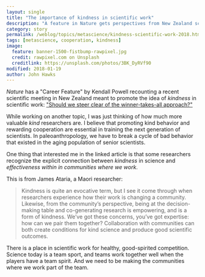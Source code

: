 ```yaml
---
layout: single
title: "The importance of kindness in scientific work"
description: "A feature in Nature gets perspectives from New Zealand scientists on how kindness matters."
category: story
permalink: /weblog/topics/metascience/kindness-scientific-work-2018.html
tags: [metascience, cooperation, kindness]
image:
  feature: banner-1500-fistbump-rawpixel.jpg
  credit: rawpixel.com on Unsplash
  creditlink: https://unsplash.com/photos/3BK_DyRVf90
modified: 2018-01-19
author: John Hawks
---
```


<em>Nature</em> has a "Career Feature" by Kendall Powell recounting a recent scientific meeting in New Zealand meant to promote the idea of <em>kindness</em> in scientific work: <a href="https://www.nature.com/articles/d41586-018-00482-y">"Should we steer clear of the winner-takes-all approach?"</a>

While working on another topic, I was just thinking of how much more valuable <em>kind</em> researchers are. I believe that promoting kind behavior and rewarding cooperation are essential in training the next generation of scientists. In paleoanthropology, we have to break a cycle of bad behavior that existed in the aging population of senior scientists.

One thing that interested me in the linked article is that some researchers recognize the explicit connection between <em>kindness</em> in science and <em>effectiveness within in communities where we work</em>.

This is from James Ataria, a Maori researcher:

<blockquote>Kindness is quite an evocative term, but I see it come through when researchers experience how their work is changing a community. Likewise, from the community’s perspective, being at the decision-making table and co-generating research is empowering, and is a form of kindness. We’ve got these concerns, you’ve got expertise: how can we pair them together? Collaboration with communities can both create conditions for kind science and produce good scientific outcomes.</blockquote>

There is a place in scientific work for healthy, good-spirited competition. Science today is a team sport, and teams work together well when the players have a team spirit. And we need to be making the communities where we work part of the team.

